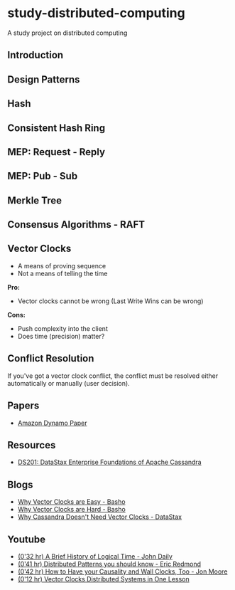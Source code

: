 # study-distributed-computing
A study project on distributed computing

## Introduction

## Design Patterns

## Hash

## Consistent Hash Ring

## MEP: Request - Reply

## MEP: Pub - Sub

## Merkle Tree

## Consensus Algorithms - RAFT

## Vector Clocks
- A means of proving sequence
- Not a means of telling the time

__Pro:__
- Vector clocks cannot be wrong (Last Write Wins can be wrong)

__Cons:__
- Push complexity into the client
- Does time (precision) matter?

## Conflict Resolution
If you've got a vector clock conflict, the conflict must be resolved
either automatically or manually (user decision).

## Papers
- [Amazon Dynamo Paper](http://www.allthingsdistributed.com/files/amazon-dynamo-sosp2007.pdf)

## Resources
- [DS201: DataStax Enterprise Foundations of Apache Cassandra](https://academy.datastax.com/resources/ds201-foundations-apache-cassandra)

## Blogs
- [Why Vector Clocks are Easy - Basho](http://basho.com/posts/technical/why-vector-clocks-are-easy/)
- [Why Vector Clocks are Hard - Basho](http://basho.com/posts/technical/why-vector-clocks-are-hard/)
- [Why Cassandra Doesn't Need Vector Clocks - DataStax](https://www.datastax.com/dev/blog/why-cassandra-doesnt-need-vector-clocks)

## Youtube
- [(0'32 hr) A Brief History of Logical Time - John Daily](https://www.youtube.com/watch?v=b_swtL5bxJg)
- [(0'41 hr) Distributed Patterns you should know - Eric Redmond](https://www.youtube.com/watch?v=otWvr8VBRx0)
- [(0'42 hr) How to Have your Causality and Wall Clocks, Too - Jon Moore](https://www.youtube.com/watch?v=YqNGbvFHoKM)
- [(0'12 hr) Vector Clocks Distributed Systems in One Lesson](https://www.youtube.com/watch?v=IT5AqUEGLwM)